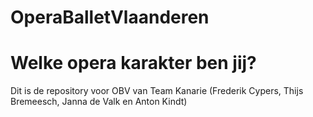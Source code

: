 # OperaBalletVlaanderen

<h1>Welke opera karakter ben jij?</h1>
<p>Dit is de repository voor OBV van Team Kanarie (Frederik Cypers, Thijs Bremeesch, Janna de Valk en Anton Kindt)</p>
